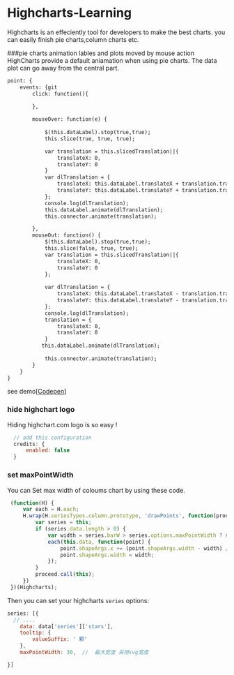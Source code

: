 Highcharts-Learning
===================

Highcharts  is an effeciently tool for developers to make the best charts. you can easily finish pie charts,column charts etc. 

###pie charts animation lables and plots moved by mouse action
HighCharts provide a default aniamation when using pie charts. The data plot can go away from the central part.


```html
point: {
	events: {git 
	    click: function(){
	        
	    },

	    mouseOver: function(e) {
	        
	        $(this.dataLabel).stop(true,true);
	        this.slice(true, true, true);

	        var translation = this.slicedTranslation||{
	            translateX: 0,
	            translateY: 0
	        }
	        var dlTranslation = {
	            translateX: this.dataLabel.translateX + translation.translateX,
	            translateY: this.dataLabel.translateY + translation.translateY,
	        };
	        console.log(dlTranslation);
	        this.dataLabel.animate(dlTranslation);
	        this.connector.animate(translation);

	    },
	    mouseOut: function() {
	        $(this.dataLabel).stop(true,true);
	        this.slice(false, true, true);
	        var translation = this.slicedTranslation||{
	            translateX: 0,
	            translateY: 0
	        };
	    
	        var dlTranslation = {
	            translateX: this.dataLabel.translateX - translation.translateX,
	            translateY: this.dataLabel.translateY - translation.translateY
	        };
	        console.log(dlTranslation);
	        translation = {
	            translateX: 0,
	            translateY: 0
	        }
	       this.dataLabel.animate(dlTranslation);
	        
	        this.connector.animate(translation);
	    }
	}
}

```


see demo[<a href="http://codepen.io/Jack_Pu/pen/sywfJ">Codepen</a>]

### hide highchart logo 

Hiding highchart.com logo is so easy !

``` javascript 
  // add this configuration
  credits: {
      enabled: false
  }

```

### set maxPointWidth

You can Set max width of  coloums chart by using these code.
``` javascript
 (function(H) {
     var each = H.each;
     H.wrap(H.seriesTypes.column.prototype, 'drawPoints', function(proceed) {
         var series = this;
         if (series.data.length > 0) {
             var width = series.barW > series.options.maxPointWidth ? series.options.maxPointWidth : series.barW;
             each(this.data, function(point) {
                 point.shapeArgs.x += (point.shapeArgs.width - width) / 2;
                 point.shapeArgs.width = width;
             });
         }
         proceed.call(this);
     })
 })(Highcharts);
```

Then you can set your highcharts `series` options:

``` javascript
series: [{  
  // ....
    data: data['series']['stars'],
    tooltip: {
        valueSuffix: ' 颗'
    },
    maxPointWidth: 30,  //  最大宽度 采用svg宽度

}]
```




